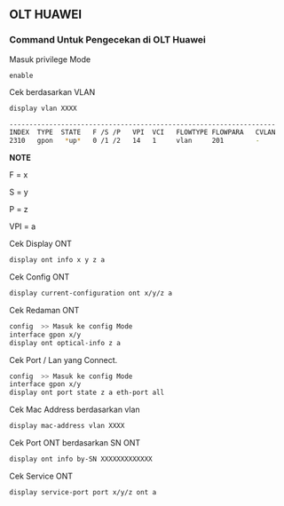## OLT HUAWEI
### Command Untuk Pengecekan di OLT Huawei
Masuk privilege Mode
```
enable
```

Cek berdasarkan VLAN
````bash
display vlan XXXX
````
````bash
-------------------------------------------------------------------
INDEX  TYPE  STATE   F /S /P   VPI  VCI   FLOWTYPE FLOWPARA   CVLAN
2310   gpon   *up*   0 /1 /2   14   1     vlan     201        -        >> State UP, ONT UP.
````
**NOTE**

F = x

S = y

P = z

VPI = a

Cek Display ONT
````bash
display ont info x y z a
````

Cek Config ONT
````bash
display current-configuration ont x/y/z a
````

Cek Redaman ONT
````bash
config  >> Masuk ke config Mode
interface gpon x/y
display ont optical-info z a
````

Cek Port / Lan yang Connect.
````bash
config  >> Masuk ke config Mode
interface gpon x/y
display ont port state z a eth-port all
````

Cek Mac Address berdasarkan vlan
````bash
display mac-address vlan XXXX
````

Cek Port ONT berdasarkan SN ONT
````bash
display ont info by-SN XXXXXXXXXXXXX
````

Cek Service ONT
````bash
display service-port port x/y/z ont a
````